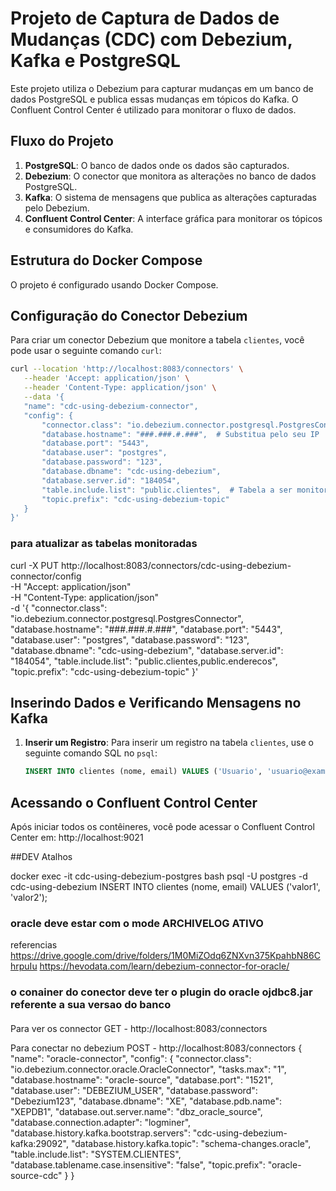# Projeto de Captura de Dados de Mudanças (CDC) com Debezium, Kafka e PostgreSQL

Este projeto utiliza o Debezium para capturar mudanças em um banco de dados PostgreSQL e publica essas mudanças em tópicos do Kafka. O Confluent Control Center é utilizado para monitorar o fluxo de dados.

## Fluxo do Projeto

1. **PostgreSQL**: O banco de dados onde os dados são capturados.
2. **Debezium**: O conector que monitora as alterações no banco de dados PostgreSQL.
3. **Kafka**: O sistema de mensagens que publica as alterações capturadas pelo Debezium.
4. **Confluent Control Center**: A interface gráfica para monitorar os tópicos e consumidores do Kafka.

## Estrutura do Docker Compose

O projeto é configurado usando Docker Compose.

## Configuração do Conector Debezium

Para criar um conector Debezium que monitore a tabela `clientes`, você pode usar o seguinte comando `curl`:

```bash
curl --location 'http://localhost:8083/connectors' \
   --header 'Accept: application/json' \
   --header 'Content-Type: application/json' \
   --data '{
   "name": "cdc-using-debezium-connector",
   "config": {
       "connector.class": "io.debezium.connector.postgresql.PostgresConnector",
       "database.hostname": "###.###.#.###",  # Substitua pelo seu IP
       "database.port": "5443",
       "database.user": "postgres",
       "database.password": "123",
       "database.dbname": "cdc-using-debezium",
       "database.server.id": "184054",
       "table.include.list": "public.clientes",  # Tabela a ser monitorada
       "topic.prefix": "cdc-using-debezium-topic"
   }
}'
```



### para atualizar as tabelas monitoradas
curl -X PUT http://localhost:8083/connectors/cdc-using-debezium-connector/config \
     -H "Accept: application/json" \
     -H "Content-Type: application/json" \
     -d '{
           "connector.class": "io.debezium.connector.postgresql.PostgresConnector",
           "database.hostname": "###.###.#.###",
           "database.port": "5443",
           "database.user": "postgres",
           "database.password": "123",
           "database.dbname": "cdc-using-debezium",
           "database.server.id": "184054",
           "table.include.list": "public.clientes,public.enderecos",
           "topic.prefix": "cdc-using-debezium-topic"
         }'

## Inserindo Dados e Verificando Mensagens no Kafka

1. **Inserir um Registro**:
   Para inserir um registro na tabela `clientes`, use o seguinte comando SQL no `psql`:

   ```sql
   INSERT INTO clientes (nome, email) VALUES ('Usuario', 'usuario@example.com');
   ```

## Acessando o Confluent Control Center

Após iniciar todos os contêineres, você pode acessar o Confluent Control Center em:
http://localhost:9021









##DEV Atalhos

docker exec -it cdc-using-debezium-postgres bash
psql -U postgres -d cdc-using-debezium
INSERT INTO clientes (nome, email) VALUES ('valor1', 'valor2');






### oracle deve estar com o mode ARCHIVELOG ATIVO
referencias
https://drive.google.com/drive/folders/1M0MiZOdq6ZNXvn375KpahbN86ChrpuIu
https://hevodata.com/learn/debezium-connector-for-oracle/


### o conainer do conector deve ter o plugin do oracle ojdbc8.jar referente a sua versao do banco


####
Para ver os connector 
GET - http://localhost:8083/connectors



Para conectar no debezium
POST - http://localhost:8083/connectors
{
  "name": "oracle-connector",
  "config": {
    "connector.class": "io.debezium.connector.oracle.OracleConnector",
    "tasks.max": "1",
    "database.hostname": "oracle-source",
    "database.port": "1521",
    "database.user": "DEBEZIUM_USER",
    "database.password": "Debezium123",
    "database.dbname": "XE",
    "database.pdb.name": "XEPDB1", 
    "database.out.server.name": "dbz_oracle_source",
    "database.connection.adapter": "logminer",
    "database.history.kafka.bootstrap.servers": "cdc-using-debezium-kafka:29092",
    "database.history.kafka.topic": "schema-changes.oracle",
    "table.include.list": "SYSTEM.CLIENTES",
    "database.tablename.case.insensitive": "false",
    "topic.prefix": "oracle-source-cdc"
  }
}
